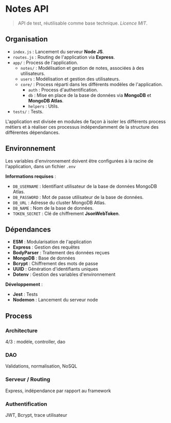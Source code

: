 # Notes API

> API de test, réutilisable comme base technique. *Licence MIT*.

## Organisation

- `index.js` : Lancement du serveur **Node JS**.
- `routes.js` : Routing de l'application via **Express**.
- `app/` : Process de l'application.
    - `notes/` : Modélisation et gestion de notes, associées à des utilisateurs.
    - `users` : Modélisation et gestion des utilisateurs.
    - `core/` : Process réparti dans les différents modèles de l'application.
        - `auth` : Process d'authentification.
        - `db` : Mise en place de la base de données via **MongoDB** et **MongoDB Atlas**.
        - `helpers` : Utils.
- `tests/` : Tests.

L'application est divisée en modules de façon à isoler les différents process métiers et à réaliser ces processus indépendamment de la structure des différentes dépendances.

## Environnement

Les variables d'environnement doivent être configurées à la racine de l'application, dans un fichier `.env`

**Informations requises** :
- `DB_USERNAME` : Identifiant utilisateur de la base de données MongoDB Atlas.
- `DB_PASSWORD` : Mot de passe utilisateur de la base de données.
- `DB_URL` : Adresse du cluster MongoDB Atlas.
- `DB_NAME` : Nom de la base de données.
- `TOKEN_SECRET` : Clé de chiffrement **JsonWebToken**.

## Dépendances

- **ESM** : Modularisation de l'application
- **Express** : Gestion des requêtes
- **BodyParser** : Traitement des données reçues
- **MongoDB** : Base de données
- **Bcrypt** : Chiffrement des mots de passe
- **UUID** : Génération d'identifiants uniques
- **Dotenv** : Gestion des variables d'environnement

**Développement** :
- **Jest** : Tests
- **Nodemon** : Lancement du serveur node

## Process

### Architecture

4/3 : modèle, controller, dao

### DAO

Validations, normalisation, NoSQL

### Serveur / Routing

Express, indépendance par rapport au framework

### Authentification

JWT, Bcrypt, trace utilisateur